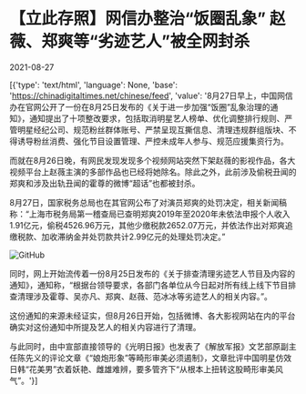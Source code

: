 # 【立此存照】网信办整治“饭圈乱象” 赵薇、郑爽等“劣迹艺人”被全网封杀

2021-08-27

[{'type': 'text/html', 'language': None, 'base': 'https://chinadigitaltimes.net/chinese/feed', 'value': '8月27日早上，中国网信办在官网公开了一份在8月25日发布的《关于进一步加强“饭圈”乱象治理的通知》，通知提出了十项整改要求，包括取消明星艺人榜单、优化调整排行规则、严管明星经纪公司、规范粉丝群体账号、严禁呈现互撕信息、清理违规群组版块、不得诱导粉丝消费、强化节目设置管理、严控未成年人参与、规范应援集资行为。

而就在8月26日晚，有网民发现发现多个视频网站突然下架赵薇的影视作品，各大视频平台上赵薇主演的多部作品也已经将她除名。除此之外，此前涉及偷税丑闻的郑爽和涉及出轨丑闻的霍尊的微博“超话”也都被封杀。

8月27日，国家税务总局也在其官网公布了对演员郑爽的处罚决定，相关新闻稿称：“上海市税务局第一稽查局已查明郑爽2019年至2020年未依法申报个人收入1.91亿元，偷税4526.96万元，其他少缴税款2652.07万元，并依法作出对郑爽追缴税款、加收滞纳金并处罚款共计2.99亿元的处理处罚决定。”

![GitHub](https://chinadigitaltimes.net/chinese/files/2021/08/ld.png)

同时，网上开始流传着一份8月25日发布的《关于排查清理劣迹艺人节目及内容的通知》，通知称，“根据台领导要求，各部门各单位从今日起对所有线上线下节目排查清理涉及霍尊、吴亦凡、郑爽、赵薇、范冰冰等劣迹艺人的相关内容。”。

这份通知的来源未经证实，但8月26日开始，包括微博、各大影视网站在内的平台确实对这份通知中所提及艺人的相关内容进行了清理。

与此同时，由中宣部直接领导的《光明日报》也发表了《解放军报》文艺部原副主任陈先义的评论文章《“娘炮形象”等畸形审美必须遏制》，文章批评中国明星仿效日韩“花美男”衣着妖艳、雌雄难辨，要多管齐下“从根本上扭转这股畸形审美风气”。'}]